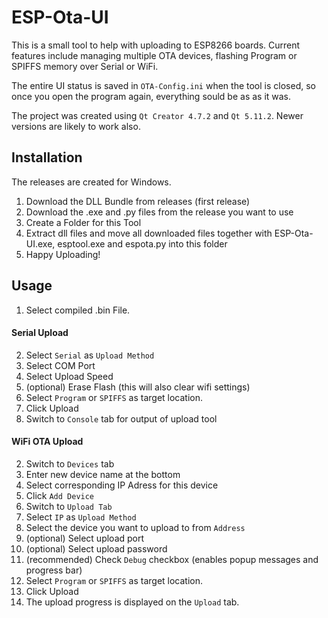 # ESP-Ota-UI

This is a small tool to help with uploading to ESP8266 boards.
Current features include managing multiple OTA devices, flashing Program or SPIFFS memory over Serial or WiFi.

The entire UI status is saved in `OTA-Config.ini` when the tool is closed, so once you open the program again, everything sould be as as it was.

The project was created using `Qt Creator 4.7.2` and `Qt 5.11.2`.
Newer versions are likely to work also.

## Installation
The releases are created for Windows.

1. Download the DLL Bundle from releases (first release)
2. Download the .exe and .py files from the release you want to use
3. Create a Folder for this Tool
4. Extract dll files and move all downloaded files together with ESP-Ota-UI.exe, esptool.exe and espota.py into this folder
5. Happy Uploading!

## Usage

1. Select compiled .bin File.

#### Serial Upload
2. Select `Serial` as `Upload Method`
3. Select COM Port
4. Select Upload Speed
5. (optional) Erase Flash (this will also clear wifi settings)
6. Select `Program` or `SPIFFS` as target location.
7. Click Upload
8. Switch to `Console` tab for output of upload tool

#### WiFi OTA Upload
2. Switch to `Devices` tab
3. Enter new device name at the bottom
4. Select corresponding IP Adress for this device
5. Click `Add Device`
6. Switch to `Upload Tab`
7. Select `IP` as `Upload Method`
8. Select the device you want to upload to from `Address`
9. (optional) Select upload port
10. (optional) Select upload password
11. (recommended) Check `Debug` checkbox (enables popup messages and progress bar)
12. Select `Program` or `SPIFFS` as target location.
13. Click Upload
14. The upload progress is displayed on the `Upload` tab.
